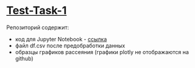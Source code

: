 # [Test-Task-1](https://github.com/AleksandrAntonov7/Test-Task-1/blob/main/%D0%9D%D0%98%D0%A3%20%D0%92%D0%A8%D0%AD%20-%20%D1%82%D0%B5%D1%81%D1%82%D0%BE%D0%B2%D0%BE%D0%B5%20%D0%B7%D0%B0%D0%B4%D0%B0%D0%BD%D0%B8%D0%B5.ipynb)

Репозиторий содержит:
- код для Jupyter Notebook - [ссылка](https://github.com/AleksandrAntonov7/Test-Task-1/blob/main/%D0%9D%D0%98%D0%A3%20%D0%92%D0%A8%D0%AD%20-%20%D1%82%D0%B5%D1%81%D1%82%D0%BE%D0%B2%D0%BE%D0%B5%20%D0%B7%D0%B0%D0%B4%D0%B0%D0%BD%D0%B8%D0%B5.ipynb)
- файл df.csv после предобработки данных
- образцы графиков рассеяния (графики plotly не отображаются на github)
